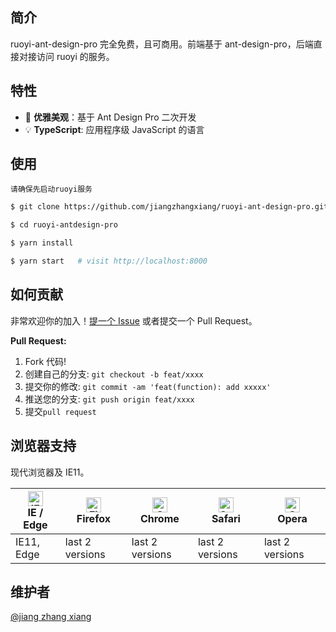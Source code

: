 ## 简介

ruoyi-ant-design-pro 完全免费，且可商用。前端基于 ant-design-pro，后端直接对接访问 ruoyi 的服务。

## 特性

- :gem: **优雅美观**：基于 Ant Design Pro 二次开发
- :bulb: **TypeScript**: 应用程序级 JavaScript 的语言

## 使用

```
请确保先启动ruoyi服务
```

```bash
$ git clone https://github.com/jiangzhangxiang/ruoyi-ant-design-pro.git

$ cd ruoyi-antdesign-pro

$ yarn install

$ yarn start   # visit http://localhost:8000
```

## 如何贡献

非常欢迎你的加入！[提一个 Issue](https://github.com/jiangzhangxiang/ruoyi-ant-design-pro/issues) 或者提交一个 Pull Request。

**Pull Request:**

1. Fork 代码!
2. 创建自己的分支: `git checkout -b feat/xxxx`
3. 提交你的修改: `git commit -am 'feat(function): add xxxxx'`
4. 推送您的分支: `git push origin feat/xxxx`
5. 提交`pull request`

## 浏览器支持

现代浏览器及 IE11。

| [<img src="https://raw.githubusercontent.com/alrra/browser-logos/master/src/edge/edge_48x48.png" alt="IE / Edge" width="24px" height="24px" />](http://godban.github.io/browsers-support-badges/)</br>IE / Edge | [<img src="https://raw.githubusercontent.com/alrra/browser-logos/master/src/firefox/firefox_48x48.png" alt="Firefox" width="24px" height="24px" />](http://godban.github.io/browsers-support-badges/)</br>Firefox | [<img src="https://raw.githubusercontent.com/alrra/browser-logos/master/src/chrome/chrome_48x48.png" alt="Chrome" width="24px" height="24px" />](http://godban.github.io/browsers-support-badges/)</br>Chrome | [<img src="https://raw.githubusercontent.com/alrra/browser-logos/master/src/safari/safari_48x48.png" alt="Safari" width="24px" height="24px" />](http://godban.github.io/browsers-support-badges/)</br>Safari | [<img src="https://raw.githubusercontent.com/alrra/browser-logos/master/src/opera/opera_48x48.png" alt="Opera" width="24px" height="24px" />](http://godban.github.io/browsers-support-badges/)</br>Opera |
| --- | --- | --- | --- | --- |
| IE11, Edge | last 2 versions | last 2 versions | last 2 versions | last 2 versions |

## 维护者

[@jiang zhang xiang](https://github.com/jiangzhangxiang)

